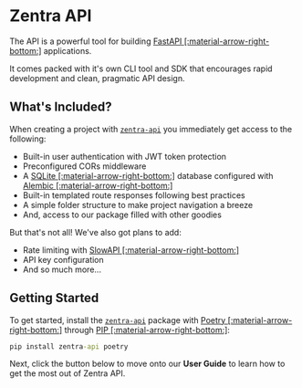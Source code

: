 # Zentra API

The API is a powerful tool for building [FastAPI [:material-arrow-right-bottom:]](https://fastapi.tiangolo.com/) applications. 

It comes packed with it's own CLI tool and SDK that encourages rapid development and clean, pragmatic API design.

## What's Included?

When creating a project with [`zentra-api`](#) you immediately get access to the following:

- Built-in user authentication with JWT token protection
- Preconfigured CORs middleware
- A [SQLite [:material-arrow-right-bottom:]](https://www.sqlite.org/) database configured with [Alembic [:material-arrow-right-bottom:]](https://alembic.sqlalchemy.org/en/latest/)
- Built-in templated route responses following best practices
- A simple folder structure to make project navigation a breeze
- And, access to our package filled with other goodies

But that's not all! We've also got plans to add:

- Rate limiting with [SlowAPI [:material-arrow-right-bottom:]](https://github.com/laurents/slowapi)
- API key configuration
- And so much more...

## Getting Started

To get started, install the [`zentra-api`](#) package with [Poetry [:material-arrow-right-bottom:]](https://python-poetry.org/) through [PIP [:material-arrow-right-bottom:]](https://pypi.org/project/zentra-api/):

```cmd title=""
pip install zentra-api poetry
```

Next, click the button below to move onto our **User Guide** to learn how to get the most out of Zentra API.
